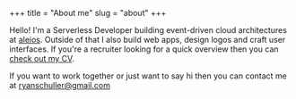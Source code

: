 +++
title = "About me"
slug = "about"
+++

Hello! I'm a Serverless Developer building event-driven cloud architectures at [aleios](https://aleios.com). Outside of that I also build web apps, design logos and craft user interfaces. If you're a recruiter looking for a quick overview then you can [check out my CV](/Ryan_Schuller_CV.pdf).

If you want to work together or just want to say hi then you can contact me at [ryanschuller@gmail.com](mailto:ryanschuller@gmail.com)
